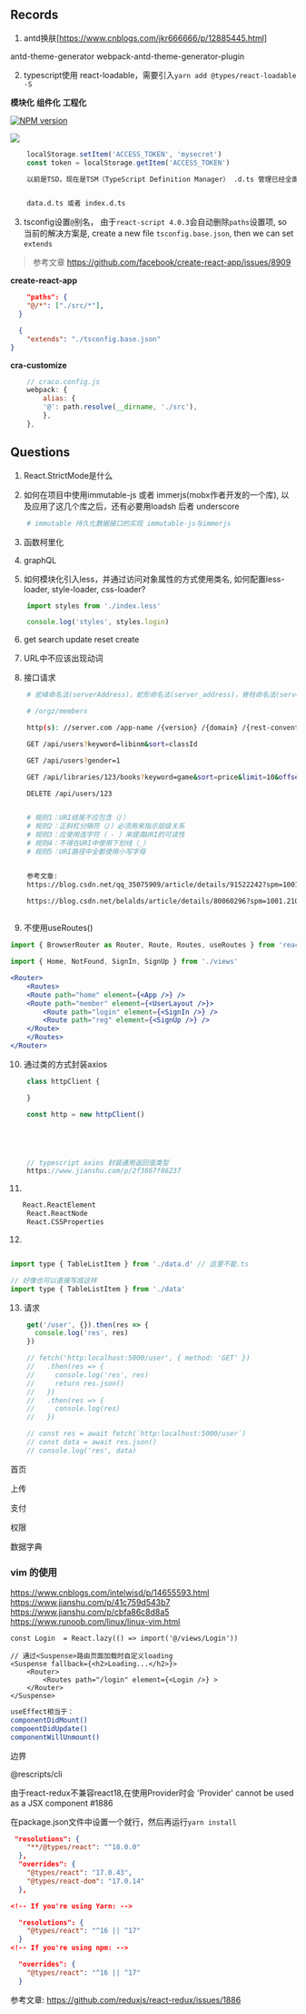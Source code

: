 ## Records

1. antd换肤[https://www.cnblogs.com/jkr666666/p/12885445.html]

antd-theme-generator
webpack-antd-theme-generator-plugin 

2. typescript使用 react-loadable，需要引入`yarn add @types/react-loadable -S`


**模块化**
**组件化**
**工程化**

[![NPM version](https://img.shields.io/npm/v/litecase-design.svg?style=flat)](https://www.npmjs.com/package/litecase-design)

<img src="https://img.shields.io/badge/litecase--pro-1.1.0-brightgreen" />


```js
    localStorage.setItem('ACCESS_TOKEN', 'mysecret')
    const token = localStorage.getItem('ACCESS_TOKEN')
```

```sh
    以前是TSD，现在是TSM（TypeScript Definition Manager） .d.ts 管理已经全面转向 Typings (已废弃) 、 DefinitelyTyped


    data.d.ts 或者 index.d.ts
```

3. tsconfig设置`@`别名， 由于`react-script 4.0.3`会自动删除`paths`设置项, so 当前的解决方案是, create a new file   `tsconfig.base.json`, then we can set `extends`

> 参考文章 https://github.com/facebook/create-react-app/issues/8909

**create-react-app**

```json
    "paths": {
    "@/*": ["./src/*"],
  }

  {
    "extends": "./tsconfig.base.json"
}
```

**cra-customize**
```js
    // craco.config.js
    webpack: {
        alias: {
        '@': path.resolve(__dirname, './src'),
        },
    },
```


## Questions

1. React.StrictMode是什么

2. 如何在项目中使用immutable-js 或者 immerjs(mobx作者开发的一个库), 以及应用了这几个库之后，还有必要用loadsh 后者 underscore

```sh
    # immutable 持久化数据接口的实现 immutable-js与immerjs
```

3. 函数柯里化

4. graphQL

5. 如何模块化引入less，并通过访问对象属性的方式使用类名, 如何配置less-loader, style-loader, css-loader?

```jsx
    import styles from './index.less'

    console.log('styles', styles.login)
```
6. get search update reset create

7. URL中不应该出现动词

8. 接口请求
```sh
    # 驼峰命名法(serverAddress)，蛇形命名法(server_address)，脊柱命名法(server-address)

    # /orgz/members

    http(s): //server.com /app-name /{version} /{domain} /{rest-convention}

    GET /api/users?keyword=libinm&sort=classId

    GET /api/users?gender=1

    GET /api/libraries/123/books?keyword=game&sort=price&limit=10&offset=0

    DELETE /api/users/123


    # 规则1：URI结尾不应包含（/）
    # 规则2：正斜杠分隔符（/）必须用来指示层级关系
    # 规则3：应使用连字符（ - ）来提高URI的可读性
    # 规则4：不得在URI中使用下划线（_）
    # 规则5：URI路径中全都使用小写字母


    参考文章: 
    https://blog.csdn.net/qq_35075909/article/details/91522242?spm=1001.2101.3001.6650.5&utm_medium=distribute.pc_relevant.none-task-blog-2%7Edefault%7EBlogCommendFromBaidu%7Edefault-5.no_search_link&depth_1-utm_source=distribute.pc_relevant.none-task-blog-2%7Edefault%7EBlogCommendFromBaidu%7Edefault-5.no_search_link

    https://blog.csdn.net/belalds/article/details/80060296?spm=1001.2101.3001.6650.9&utm_medium=distribute.pc_relevant.none-task-blog-2%7Edefault%7ECTRLIST%7Edefault-9.fixedcolumn&depth_1-utm_source=distribute.pc_relevant.none-task-blog-2%7Edefault%7ECTRLIST%7Edefault-9.fixedcolumn
    
```

9. 不使用useRoutes()
```jsx
import { BrowserRouter as Router, Route, Routes, useRoutes } from 'react-router-dom'

import { Home, NotFound, SignIn, SignUp } from './views'

<Router>
    <Routes>
    <Route path="home" element={<App />} />
    <Route path="member" element={<UserLayout />}>
        <Route path="login" element={<SignIn />} />
        <Route path="reg" element={<SignUp />} />
    </Route>
    </Routes>
</Router>
```

10. 通过类的方式封装axios
```js
    class httpClient {

    }

    const http = new httpClient()





    // typescript axios 封装通用返回值类型
    https://www.jianshu.com/p/2f3867f86237
```

11. 
```sh
   React.ReactElement
    React.ReactNode
    React.CSSProperties
```

12. 
```jsx

import type { TableListItem } from './data.d' // 这里不能.ts

// 好像也可以直接写成这样
import type { TableListItem } from './data' 
```

13. 请求
```js
    get('/user', {}).then(res => {
      console.log('res', res)
    })

    // fetch('http:localhost:5000/user', { method: 'GET' })
    //   .then(res => {
    //     console.log('res', res)
    //     return res.json()
    //   })
    //   .then(res => {
    //     console.log(res)
    //   })

    // const res = await fetch(`http:localhost:5000/user`)
    // const data = await res.json()
    // console.log('res', data)
```

首页

上传

支付

权限

数据字典


### vim 的使用

https://www.cnblogs.com/intelwisd/p/14655593.html
https://www.jianshu.com/p/41c759d543b7
https://www.jianshu.com/p/cbfa86c8d8a5
https://www.runoob.com/linux/linux-vim.html


```tsx
const Login  = React.lazy(() => import('@/views/Login'))

// 通过<Suspense>路由页面加载时自定义loading
<Suspense fallback={<h2>Loading...</h2>}>
    <Router>
        <Routes path="/login" element={<Login />} >
    </Router>
</Suspense>
```


```sh
useEffect相当于：
componentDidMount()
compoentDidUpdate()
componentWillUnmount()
```

边界

@rescripts/cli


由于react-redux不兼容react18,在使用Provider时会 'Provider' cannot be used as a JSX component #1886


在package.json文件中设置一个就行，然后再运行`yarn install`
```json
 "resolutions": {
    "**/@types/react": "^18.0.0"
  },
  "overrides": {
    "@types/react": "17.0.43",
    "@types/react-dom": "17.0.14"
  },
```
```json
<!-- If you're using Yarn: -->

  "resolutions": {
    "@types/react": "^16 || ^17"
  }
<!-- If you're using npm: -->

  "overrides": {
    "@types/react": "^16 || ^17"
  }
```


参考文章: https://github.com/reduxjs/react-redux/issues/1886
